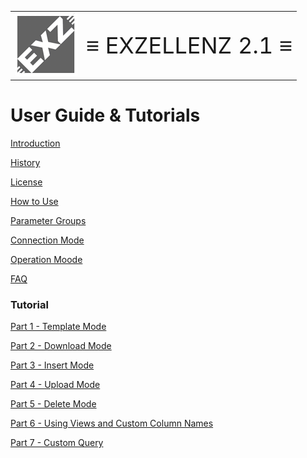 <table>
<tr><td><img src="pic/exzellenz_icon.gif"></td>
<td><div style="font-size:36px">≡ EXZELLENZ 2.1 ≡</div></td>
</table>

# User Guide & Tutorials

[Introduction](INTRODUCTION.md)

[History](HISTORY.md)

[License](LICENSE.md)

[How to Use](HOW-TO-USE.md)

[Parameter Groups](PARAMETER-GROUPS.md)

[Connection Mode](CONNECTION-MODE.md)

[Operation Moode](OPERATION-MODES.md)

[FAQ](FAQ.md)

### Tutorial

[Part 1 - Template Mode](TUTORIAL/PART-1.md)

[Part 2 - Download Mode](TUTORIAL/PART-2.md)

[Part 3 - Insert Mode](TUTORIAL/PART-3.md)

[Part 4 - Upload Mode](TUTORIAL/PART-4.md)

[Part 5 - Delete Mode](TUTORIAL/PART-5.md)

[Part 6  - Using Views and Custom Column Names](TUTORIAL/PART-6.md)

[Part 7 - Custom Query](TUTORIAL/PART-7.md)